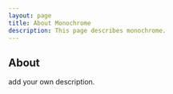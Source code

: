 ```yaml
---
layout: page
title: About Monochrome
description: This page describes monochrome.
---
```

## About

add your own description.

